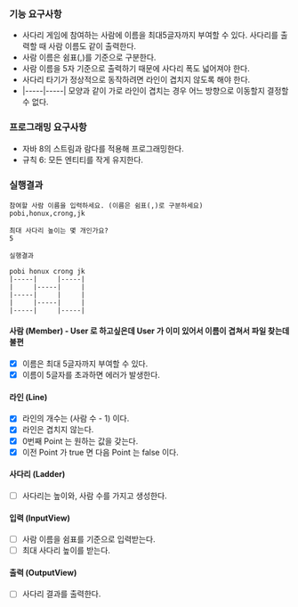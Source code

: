 ### 기능 요구사항
- 사다리 게임에 참여하는 사람에 이름을 최대5글자까지 부여할 수 있다. 사다리를 출력할 때 사람 이름도 같이 출력한다.  
- 사람 이름은 쉼표(,)를 기준으로 구분한다.  
- 사람 이름을 5자 기준으로 출력하기 때문에 사다리 폭도 넓어져야 한다.  
- 사다리 타기가 정상적으로 동작하려면 라인이 겹치지 않도록 해야 한다.  
- |-----|-----| 모양과 같이 가로 라인이 겹치는 경우 어느 방향으로 이동할지 결정할 수 없다.  

### 프로그래밍 요구사항  
- 자바 8의 스트림과 람다를 적용해 프로그래밍한다.  
- 규칙 6: 모든 엔티티를 작게 유지한다.

### 실행결과 
```text
참여할 사람 이름을 입력하세요. (이름은 쉼표(,)로 구분하세요)
pobi,honux,crong,jk

최대 사다리 높이는 몇 개인가요?
5

실행결과

pobi honux crong jk
|-----|     |-----|
|     |-----|     |
|-----|     |     |
|     |-----|     |
|-----|     |-----|
```


#### 사람 (Member) - User 로 하고싶은데 User 가 이미 있어서 이름이 겹쳐서 파일 찾는데 불편   
- [x] 이름은 최대 5글자까지 부여할 수 있다.
- [x] 이름이 5글자를 초과하면 에러가 발생한다.

#### 라인 (Line)
- [x] 라인의 개수는 (사람 수 - 1) 이다.  
- [x] 라인은 겹치지 않는다.
- [x] 0번째 Point 는 원하는 값을 갖는다.
- [x] 이전 Point 가 true 면 다음 Point 는 false 이다. 

#### 사다리 (Ladder)
- [ ] 사다리는 높이와, 사람 수를 가지고 생성한다.

#### 입력 (InputView)
- [ ] 사람 이름을 쉼표를 기준으로 입력받는다.
- [ ] 최대 사다리 높이를 받는다.

#### 출력 (OutputView)
- [ ] 사다리 결과를 출력한다.
